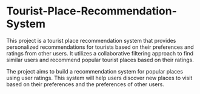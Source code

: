 # Tourist-Place-Recommendation-System
This project is a tourist place recommendation system that provides personalized recommendations for tourists based on their preferences and ratings from other users. It utilizes a collaborative filtering approach to find similar users and recommend popular tourist places based on their ratings.

The project aims to build a recommendation system for popular places  using user ratings. This system will help users discover new places  to visit based on their preferences and the preferences of other users.
